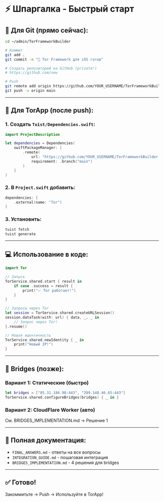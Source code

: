 # ⚡ Шпаргалка - Быстрый старт

## 🚀 Для Git (прямо сейчас):

```bash
cd ~/admin/TorFrameworkBuilder

# Коммит
git add .
git commit -m "🎉 Tor Framework для iOS готов"

# Создать репозиторий на GitHub (private!)
# https://github.com/new

# Push
git remote add origin https://github.com/YOUR_USERNAME/TorFrameworkBuilder.git
git push -u origin main
```

---

## 📱 Для TorApp (после push):

### 1. Создать `Tuist/Dependencies.swift`:

```swift
import ProjectDescription

let dependencies = Dependencies(
    swiftPackageManager: [
        .remote(
            url: "https://github.com/YOUR_USERNAME/TorFrameworkBuilder.git",
            requirement: .branch("main")
        )
    ]
)
```

### 2. В `Project.swift` добавить:

```swift
dependencies: [
    .external(name: "Tor")
]
```

### 3. Установить:

```bash
tuist fetch
tuist generate
```

---

## 💻 Использование в коде:

```swift
import Tor

// Запуск
TorService.shared.start { result in
    if case .success = result {
        print("✅ Tor работает!")
    }
}

// Запросы через Tor
let session = TorService.shared.createURLSession()
session.dataTask(with: url) { data, _, _ in
    // Запрос через Tor!
}.resume()

// Новая идентичность
TorService.shared.newIdentity { _ in
    print("Новый IP!")
}
```

---

## 🌉 Bridges (позже):

### Вариант 1: Статические (быстро)
```swift
let bridges = ["85.31.186.98:443", "209.148.46.65:443"]
TorService.shared.configureBridges(bridges) { _ in }
```

### Вариант 2: CloudFlare Worker (авто)
См. BRIDGES_IMPLEMENTATION.md → Решение 1

---

## 📖 Полная документация:

- `FINAL_ANSWERS.md` - ответы на все вопросы
- `INTEGRATION_GUIDE.md` - пошаговая интеграция
- `BRIDGES_IMPLEMENTATION.md` - 4 решения для bridges

---

## ✅ Готово!

Закоммитьте → Push → Используйте в TorApp!

